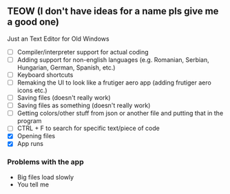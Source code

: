 ## TEOW (I don't have ideas for a name pls give me a good one)
Just an Text Editor for Old Windows

- [ ] Compiler/interpreter support for actual coding
- [ ] Adding support for non-english languages (e.g. Romanian, Serbian, Hungarian, German, Spanish, etc.)
- [ ] Keyboard shortcuts
- [ ] Remaking the UI to look like a frutiger aero app (adding frutiger aero icons etc.)
- [ ] Saving files (doesn't really work)
- [ ] Saving files as something (doesn't really work)
- [ ] Getting colors/other stuff from json or another file and putting that in the program
- [ ] CTRL + F to search for specific text/piece of code
- [x] Opening files
- [x] App runs

### Problems with the app
- Big files load slowly
- You tell me
